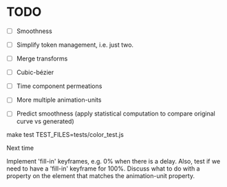# TODO

* [ ] Smoothness
* [ ] Simplify token management, i.e. just two.
* [ ] Merge transforms
* [ ] Cubic-bézier

* [ ] Time component permeations

* [ ] More multiple animation-units

* [ ] Predict smoothness (apply statistical computation to compare original curve vs generated)

make test TEST_FILES=tests/color_test.js


Next time

Implement 'fill-in' keyframes, e.g. 0% when there is a delay.
Also, test if we need to have a 'fill-in' keyframe for 100%.
Discuss what to do with a property on the element that matches the animation-unit property.
